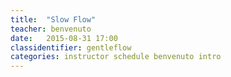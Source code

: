 ```yaml
---
title:  "Slow Flow"
teacher: benvenuto
date:   2015-08-31 17:00
classidentifier: gentleflow
categories: instructor schedule benvenuto intro
---
```

